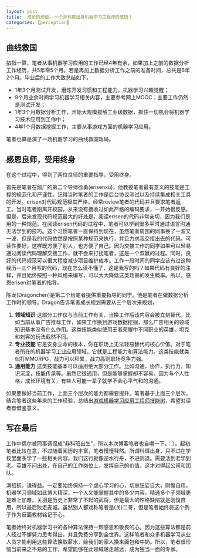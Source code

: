 ```yaml
---
layout: post
title:  成长的烦恼--一个非科班出身机器学习工程师的感悟！
categories: [perception]
---
```




## 曲线救国

掐指一算，笔者从事机器学习应用的工作已经4年有余，如果加上之前的数据分析工作经历，共5年零5个月。若是再加上数据分析工作之前的准备时间，总共是6年2个月。毕业后的工作大致总结如下，

* 1年3个月测试开发，磨炼开发习惯和工程能力，机器学习兴趣觉醒；
* 9个月业余时间学习机器学习相关内容，主要参考网上MOOC；主要工作仍然是测试开发；
* 1年3个月数据分析工作，开始大规模接触工业级数据，抓住一切机会将机器学习技术应用到工作中；
* 4年1个月数据挖掘工作，主要从事游戏方面的机器学习应用。

笔者也算是演了一场机器学习的曲线救国戏码。



## 感恩良师，受用终身

在这个过程中，得到了两位良师的重要指导，受用终身。

首先是笔者在鹅厂的第二个导师徐勇(erisenxu)，他教授笔者最有意义的技能是工程的规范化和严谨性。记得当时笔者的工作是后台协议测试以及持续集成相关工具的开发。erisen对代码规范极其严格，经常review笔者的代码并且要求笔者返工。当时笔者刚离开校园，从来没有接收过如此严格的编码要求，一开始很反感。但是，后来发现代码规范最大的好处是，阅读erisen的代码非常亲切，因为我们是用的一种规范。在阅读erisen代码的过程中，笔者可以学到很多平时通过语言沟通无法学到的技巧。这个习惯笔者一直保持到现在，虽然笔者周围的同事换了一波又一波，但是我的代码依然是按照某种规范来执行，并且力求我交接出去的代码，可读性要好，这样既方便了别人，也方便了自己。因为交接工作的同学如果可以轻易通过阅读代码理解交接工作，就不会来打扰笔者，这是一个双赢的过程。同时，良好的代码规范可以很大程度减少项目维护成本。工作一段时间的同学应该有过这种经历--三个月写的代码，现在怎么读不懂了，这是我写的吗？如果代码有良好的注释，并且始终按照一种风格来编写，可以大大降低这类场景的发生概率。所以，感恩erisen对笔者的指导。

陈龙(Dragonchen)是第二个给笔者提供重要指导的同学。他是笔者在做数据分析工作时的领导。Dragon告诉笔者成长规划需要从三个层次来规划，

1. **领域知识** 这部分工作仅与当前工作有关，当换工作后该内容会被立刻替代。比如当前从事广告推荐工作，如果工作换到游戏数据挖掘，那么广告相关的领域知识基本没有什么作用。这类技能类似使用王者荣耀中不同职业的英雄，坦克和刺客的玩法截然不同。
2. **专业技能** 它是安身立命的根本，你在职场上无法轻易替代的核心价值。对于笔者所在的机器学习工业应用领域，它就是工程能力和算法能力。这类技能就类似打MMORPG，战力可以积累，战力高则职场竞争力强。
3. **通用能力** 这类技能基本可以适用绝大部分工作。比如沟通，协作，执行力，知识沉淀，技能传承等。虽然它很通用，但是能够掌握却不容易。因为与个人性格，成长环境有关，有些人可能一辈子就学不会心平气和的沟通。

如果要做好当前工作，上面三个层次的能力都需要提升。笔者基于上面三个层次，结合笔者这些年来的工作经验，总结出[游戏机器学习应用工程师技能树](http://naotu.baidu.com/file/cefada2da4a4f91367db79555becfc95)，希望对读者有借鉴意义。



## 写在最后

工作中偶尔被同事调侃成“非科班出生”，所以本次博客笔者也自嘲一下，：）。起初笔者比较在意，不过随着阅历的丰富，笔者慢慢释然。所谓科班出身，只不过在学校里面多学了一些相关内容。我们这行就像逆水行舟，不进则退。需要活到老学到老。英雄不问出处，在自己的工作岗位上，发挥自己的价值，这才对得起公司和团队。

满招损，谦得益。一定要始终保持一个虚心学习的心，切忌狂妄自大，刚愎自用。机器学习领域如此博大精深，一个人又能掌握其中的多少内容，精通多个子领域更是难上加难。关羽是历史上非常了不起的武将，但是最大的性格缺陷就是刚愎自用，所以最后败走麦城。虽然别人都戏称笔者是(关)二哥，但是笔者始终将这个例子作为反面教材铭记于心。

笔者始终对机器学习中的各种算法保持一颗感恩和敬畏的心。因为这些算法都是前人经过不懈努力思考得出，并且免费分享到全世界。这样笔者和众多机器学习从业人员才能利用这些算法换取薪水，给我们的家人换来面包和牛奶。所以，笔者很珍惜当前来之不易的工作，希望能够在此领域越走越远，成为独当一面的专家。